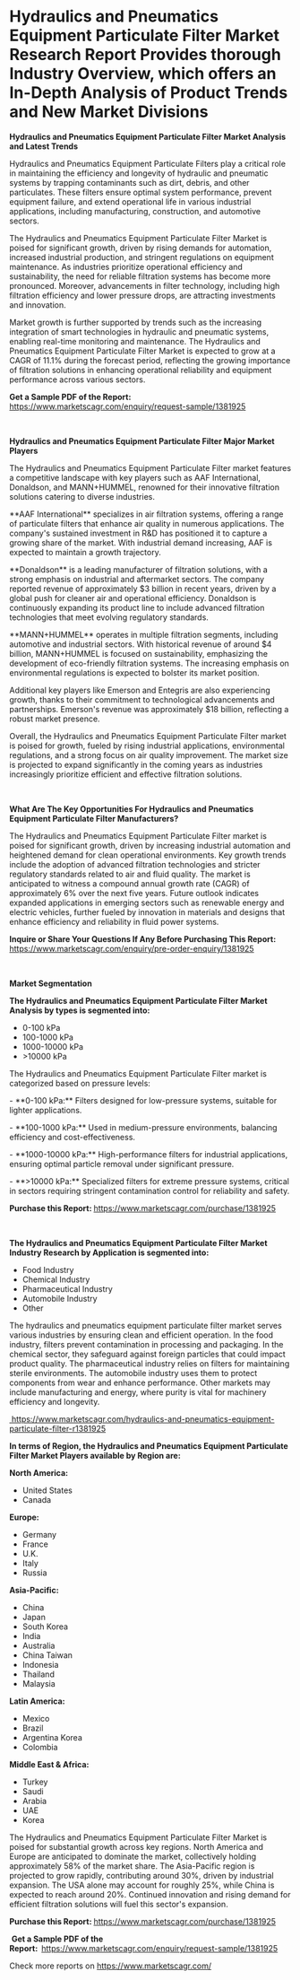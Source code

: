 <p><h1>Hydraulics and Pneumatics Equipment Particulate Filter Market Research Report Provides thorough Industry Overview, which offers an In-Depth Analysis of Product Trends and New Market Divisions</h1></p><p><strong>Hydraulics and Pneumatics Equipment Particulate Filter Market Analysis and Latest Trends</strong></p>
<p><p>Hydraulics and Pneumatics Equipment Particulate Filters play a critical role in maintaining the efficiency and longevity of hydraulic and pneumatic systems by trapping contaminants such as dirt, debris, and other particulates. These filters ensure optimal system performance, prevent equipment failure, and extend operational life in various industrial applications, including manufacturing, construction, and automotive sectors.</p><p>The Hydraulics and Pneumatics Equipment Particulate Filter Market is poised for significant growth, driven by rising demands for automation, increased industrial production, and stringent regulations on equipment maintenance. As industries prioritize operational efficiency and sustainability, the need for reliable filtration systems has become more pronounced. Moreover, advancements in filter technology, including high filtration efficiency and lower pressure drops, are attracting investments and innovation.</p><p>Market growth is further supported by trends such as the increasing integration of smart technologies in hydraulic and pneumatic systems, enabling real-time monitoring and maintenance. The Hydraulics and Pneumatics Equipment Particulate Filter Market is expected to grow at a CAGR of 11.1% during the forecast period, reflecting the growing importance of filtration solutions in enhancing operational reliability and equipment performance across various sectors.</p></p>
<p><strong>Get a Sample PDF of the Report:&nbsp;</strong> <a href="https://www.marketscagr.com/enquiry/request-sample/1381925?utm_campaign=1848&utm_medium=2&utm_source=Github&utm_content=ia&utm_term=24022025&utm_id=hydraulics-and-pneumatics-equipment-particulate-filter">https://www.marketscagr.com/enquiry/request-sample/1381925</a></p>
<p>&nbsp;</p>
<p><strong>Hydraulics and Pneumatics Equipment Particulate Filter Major Market Players</strong></p>
<p><p>The Hydraulics and Pneumatics Equipment Particulate Filter market features a competitive landscape with key players such as AAF International, Donaldson, and MANN+HUMMEL, renowned for their innovative filtration solutions catering to diverse industries.</p><p>**AAF International** specializes in air filtration systems, offering a range of particulate filters that enhance air quality in numerous applications. The company's sustained investment in R&D has positioned it to capture a growing share of the market. With industrial demand increasing, AAF is expected to maintain a growth trajectory.</p><p>**Donaldson** is a leading manufacturer of filtration solutions, with a strong emphasis on industrial and aftermarket sectors. The company reported revenue of approximately $3 billion in recent years, driven by a global push for cleaner air and operational efficiency. Donaldson is continuously expanding its product line to include advanced filtration technologies that meet evolving regulatory standards.</p><p>**MANN+HUMMEL** operates in multiple filtration segments, including automotive and industrial sectors. With historical revenue of around $4 billion, MANN+HUMMEL is focused on sustainability, emphasizing the development of eco-friendly filtration systems. The increasing emphasis on environmental regulations is expected to bolster its market position.</p><p>Additional key players like Emerson and Entegris are also experiencing growth, thanks to their commitment to technological advancements and partnerships. Emerson's revenue was approximately $18 billion, reflecting a robust market presence.</p><p>Overall, the Hydraulics and Pneumatics Equipment Particulate Filter market is poised for growth, fueled by rising industrial applications, environmental regulations, and a strong focus on air quality improvement. The market size is projected to expand significantly in the coming years as industries increasingly prioritize efficient and effective filtration solutions.</p></p>
<p>&nbsp;</p>
<p><strong>What Are The Key Opportunities For Hydraulics and Pneumatics Equipment Particulate Filter Manufacturers?</strong></p>
<p><p>The Hydraulics and Pneumatics Equipment Particulate Filter market is poised for significant growth, driven by increasing industrial automation and heightened demand for clean operational environments. Key growth trends include the adoption of advanced filtration technologies and stricter regulatory standards related to air and fluid quality. The market is anticipated to witness a compound annual growth rate (CAGR) of approximately 6% over the next five years. Future outlook indicates expanded applications in emerging sectors such as renewable energy and electric vehicles, further fueled by innovation in materials and designs that enhance efficiency and reliability in fluid power systems.</p></p>
<p><strong>Inquire or Share Your Questions If Any Before Purchasing This Report:</strong> <a href="https://www.marketscagr.com/enquiry/pre-order-enquiry/1381925?utm_campaign=1848&utm_medium=2&utm_source=Github&utm_content=ia&utm_term=24022025&utm_id=hydraulics-and-pneumatics-equipment-particulate-filter">https://www.marketscagr.com/enquiry/pre-order-enquiry/1381925</a></p>
<p>&nbsp;</p>
<p><strong>Market Segmentation</strong></p>
<p><strong>The Hydraulics and Pneumatics Equipment Particulate Filter Market Analysis by types is segmented into:</strong></p>
<p><ul><li>0-100 kPa</li><li>100-1000 kPa</li><li>1000-10000 kPa</li><li>>10000 kPa</li></ul></p>
<p><p>The Hydraulics and Pneumatics Equipment Particulate Filter market is categorized based on pressure levels: </p><p>- **0-100 kPa:** Filters designed for low-pressure systems, suitable for lighter applications.</p><p>- **100-1000 kPa:** Used in medium-pressure environments, balancing efficiency and cost-effectiveness.</p><p>- **1000-10000 kPa:** High-performance filters for industrial applications, ensuring optimal particle removal under significant pressure.</p><p>- **>10000 kPa:** Specialized filters for extreme pressure systems, critical in sectors requiring stringent contamination control for reliability and safety.</p></p>
<p><strong>Purchase this Report:&nbsp;</strong><a href="https://www.marketscagr.com/purchase/1381925?utm_campaign=1848&utm_medium=2&utm_source=Github&utm_content=ia&utm_term=24022025&utm_id=hydraulics-and-pneumatics-equipment-particulate-filter">https://www.marketscagr.com/purchase/1381925</a></p>
<p>&nbsp;</p>
<p><strong>The Hydraulics and Pneumatics Equipment Particulate Filter Market Industry Research by Application is segmented into:</strong></p>
<p><ul><li>Food Industry</li><li>Chemical Industry</li><li>Pharmaceutical Industry</li><li>Automobile Industry</li><li>Other</li></ul></p>
<p><p>The hydraulics and pneumatics equipment particulate filter market serves various industries by ensuring clean and efficient operation. In the food industry, filters prevent contamination in processing and packaging. In the chemical sector, they safeguard against foreign particles that could impact product quality. The pharmaceutical industry relies on filters for maintaining sterile environments. The automobile industry uses them to protect components from wear and enhance performance. Other markets may include manufacturing and energy, where purity is vital for machinery efficiency and longevity.</p></p>
<p><a href="https://www.marketscagr.com/hydraulics-and-pneumatics-equipment-particulate-filter-r1381925?utm_campaign=1848&utm_medium=2&utm_source=Github&utm_content=ia&utm_term=24022025&utm_id=hydraulics-and-pneumatics-equipment-particulate-filter">&nbsp;https://www.marketscagr.com/hydraulics-and-pneumatics-equipment-particulate-filter-r1381925</a></p>
<p><strong>In terms of Region, the Hydraulics and Pneumatics Equipment Particulate Filter Market Players available by Region are:</strong></p>
<p>
    <p> <strong> North America: </strong>
        <ul>
            <li>United States</li>
            <li>Canada</li>
        </ul>
        </p> 
    <p> <strong> Europe: </strong>
        <ul>
            <li>Germany</li>
            <li>France</li>
            <li>U.K.</li>
            <li>Italy</li>
            <li>Russia</li>
        </ul>
        </p> 
    <p> <strong> Asia-Pacific: </strong>
        <ul>
            <li>China</li>
            <li>Japan</li>
            <li>South Korea</li>
            <li>India</li>
            <li>Australia</li>
            <li>China Taiwan</li>
            <li>Indonesia</li>
            <li>Thailand</li>
            <li>Malaysia</li>
        </ul>
        </p> 
    <p> <strong> Latin America: </strong>
        <ul>
            <li>Mexico</li>
            <li>Brazil</li>
            <li>Argentina Korea</li>
            <li>Colombia</li>
        </ul>
        </p> 
    <p> <strong> Middle East & Africa: </strong>
        <ul>
            <li>Turkey</li>
            <li>Saudi</li>
            <li>Arabia</li>
            <li>UAE</li>
            <li>Korea</li>
        </ul>
    </p>
    </p>
<p><p>The Hydraulics and Pneumatics Equipment Particulate Filter Market is poised for substantial growth across key regions. North America and Europe are anticipated to dominate the market, collectively holding approximately 58% of the market share. The Asia-Pacific region is projected to grow rapidly, contributing around 30%, driven by industrial expansion. The USA alone may account for roughly 25%, while China is expected to reach around 20%. Continued innovation and rising demand for efficient filtration solutions will fuel this sector's expansion.</p></p>
<p><strong>Purchase this Report: </strong><a href="https://www.marketscagr.com/purchase/1381925?utm_campaign=1848&utm_medium=2&utm_source=Github&utm_content=ia&utm_term=24022025&utm_id=hydraulics-and-pneumatics-equipment-particulate-filter">https://www.marketscagr.com/purchase/1381925</a></p>
<p>&nbsp;<strong>Get a Sample PDF of the Report:&nbsp;&nbsp;</strong><a href="https://www.marketscagr.com/enquiry/request-sample/1381925?utm_campaign=1848&utm_medium=2&utm_source=Github&utm_content=ia&utm_term=24022025&utm_id=hydraulics-and-pneumatics-equipment-particulate-filter">https://www.marketscagr.com/enquiry/request-sample/1381925</a></p>
<p><strong></strong></p>
<p>Check more reports on <a href="https://www.marketscagr.com/?utm_campaign=1848&utm_medium=2&utm_source=Github&utm_content=ia&utm_term=24022025&utm_id=hydraulics-and-pneumatics-equipment-particulate-filter">https://www.marketscagr.com/</a></p>